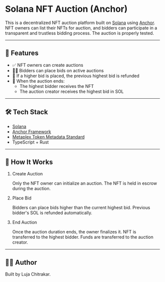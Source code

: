 #  Solana NFT Auction (Anchor)

This is a decentralized NFT auction platform built on [Solana](https://solana.com/) using [Anchor](https://book.anchor-lang.com/).  
NFT owners can list their NFTs for auction, and bidders can participate in a transparent and trustless bidding process.
The auction is properly tested.

---

## 🚀 Features

- ✅ NFT owners can create auctions
- 🧑‍⚖️ Bidders can place bids on active auctions
- 💸 If a higher bid is placed, the previous highest bid is refunded
- 🏁 When the auction ends:
  - The highest bidder receives the NFT
  - The auction creator receives the highest bid in SOL

---

## 🛠 Tech Stack

- [Solana](https://solana.com/)
- [Anchor Framework](https://book.anchor-lang.com/)
- [Metaplex Token Metadata Standard](https://docs.metaplex.com/programs/token-metadata/)
- TypeScript + Rust

---

## 🧪 How It Works

1. Create Auction


   Only the NFT owner can initialize an auction.
  The NFT is held in escrow during the auction.

3. Place Bid


   Bidders can place bids higher than the current highest bid.
Previous bidder's SOL is refunded automatically.

3. End Auction

   
  
   Once the auction duration ends, the owner finalizes it.
NFT is transferred to the highest bidder.
Funds are transferred to the auction creator.

---

## 🧑‍💻 Author


Built by Luja Chitrakar.
